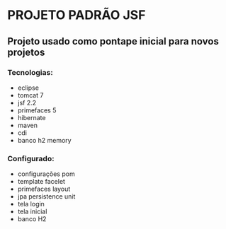 # PROJETO PADRÃO JSF
## Projeto usado como pontape inicial para novos projetos
 
### Tecnologias:
 
 * eclipse
 * tomcat 7
 * jsf 2.2
 * primefaces 5
 * hibernate
 * maven
 * cdi
 * banco h2 memory
 
### Configurado:
 
 * configurações pom
 * template facelet
 * primefaces layout
 * jpa persistence unit
 * tela login
 * tela inicial
 * banco H2
 


